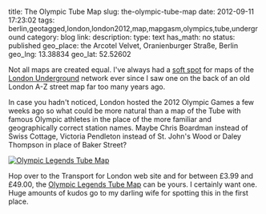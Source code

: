 title: The Olympic Tube Map
slug: the-olympic-tube-map
date: 2012-09-11 17:23:02
tags: berlin,geotagged,london,london2012,map,mapgasm,olympics,tube,underground
category: blog
link: 
description: 
type: text
has_math: no
status: published
geo_place: the Arcotel Velvet, Oranienburger Straße, Berlin
geo_lng: 13.38834
geo_lat: 52.52602

Not all maps are created equal. I've always had a [soft spot](/2011/02/23/putting-the-tube-on-the-grid-a-geeked-out-cartographical-recipe/ "/2011/02/23/putting-the-tube-on-the-grid-a-geeked-out-cartographical-recipe/") for maps of the [London Underground](/2010/05/13/curiously-cartographic-creations-1-the-tourist-tube-map/ "/2010/05/13/curiously-cartographic-creations-1-the-tourist-tube-map/") network ever since I saw one on the back of an old London A-Z street map far too many years ago.

In case you hadn't noticed, London hosted the 2012 Olympic Games a few weeks ago so what could be more natural than a map of the Tube with famous Olympic athletes in the place of the more familiar and geographically correct station names. Maybe Chris Boardman instead of Swiss Cottage, Victoria Pendleton instead of St. John's Wood or Daley Thompson in place of Baker Street?

[![](/wp-content/uploads/2012/09/Olympic-Tube-Map.jpg "Olympic Legends Tube Map")](/wp-content/uploads/2012/09/Olympic-Tube-Map.jpg "/wp-content/uploads/2012/09/Olympic-Tube-Map.jpg")

Hop over to the Transport for London web site and for between £3.99 and £49.00, the [Olympic Legends Tube Map](https://shop.tfl.gov.uk/design-collections/underground-olympic-legends-map.html "https://shop.tfl.gov.uk/design-collections/underground-olympic-legends-map.html") can be yours. I certainly want one. Huge amounts of kudos go to my darling wife for spotting this in the first place.






